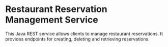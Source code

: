 # Restaurant Reservation Management Service

This Java REST service allows clients to manage restaurant reservations. It provides endpoints for creating, deleting and retrieving reservations.
